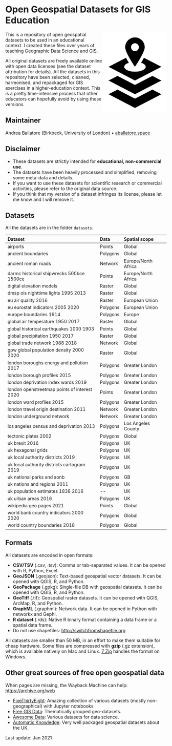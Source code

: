 # Open Geospatial Datasets for GIS Education

<img src="img/gis_data.png" width=200 align="right" />

This is a repository of open geospatial datasets to be used in an educational context.
I created these files over years of teaching Geographic Data Science and GIS.

All original datasets are freely available online with open data licenses (see the dataset attribution for details).
All the datasets in this repository have been selected, cleaned, harmonised, and repackaged for GIS exercises in a higher-education context.
This is a pretty time-intensive process that other educators can hopefully avoid by using these versions.

## Maintainer

Andrea Ballatore (Birkbeck, University of London) &bull; [aballatore.space](https://aballatore.space)

## Disclaimer

- These datasets are strictly intended for **educational, non-commercial use**.
- The datasets have been heavily processed and simplified, removing some meta-data and details.
- If you want to use these datasets for scientific research or commercial activities, please refer to the original data source.
- If you think that my version of a dataset infringes its license, please let me know and I will remove it.

## Datasets

All the datasets are in the folder `datasets`.

| Dataset                                      | Data         | Spatial scope       
| :--------------------------------------------| :------------|:-------------------
| airports                                     | Points       | Global
| ancient boundaries                           | Polygons     | Global
| ancient roman roads                          | Network      | Europe/North Africa
| darmc historical shipwrecks 500bce 1500ce    | Points       | Europe/North Africa
| digital elevation models                     | Raster       | Global
| dmsp ols nighttime lights 1995 2013          | Raster       | Global
| eu air quality 2016                          | Raster       | European Union
| eu eurostat indicators 2005 2020             | Polygons     | European Union
| europe boundaries 1914                       | Polygons     | Europe
| global air temperature 1950 2017             | Raster       | Global
| global historical earthquakes 1000 1903      | Points       | Global
| global precipitation 1950 2017               | Raster       | Global
| global trade network 1988 2018               | Network      | Global
| gpw global population density 2000 2020      | Raster       | Global
| london boroughs energy and pollution 2017    | Polygons     | Greater London
| london borough profiles 2015                 | Polygons     | Greater London
| london deprivation index wards 2019          | Polygons     | Greater London
| london openstreetmap points of interest 2020 | Points       | Greater London
| london ward profiles 2015                    | Polygons     | Greater London
| london travel origin destination 2011        | Network      | Greater London
| london underground network                   | Network      | Greater London
| los angeles census and deprivation 2013      | Polygons     | Los Angeles County
| tectonic plates 2002                         | Polygons     | Global
| uk brexit 2016                               | Polygons     | UK
| uk hexagonal grids                           | Polygons     | UK
| uk local authority districts 2019            | Polygons     | UK
| uk local authority districts cartogram 2019  | Polygons     | UK
| uk national parks and aonb                   | Polygons     | GB
| uk nations and regions 2011                  | Polygons     | UK
| uk population estimates 1838 2016            | --           | UK
| uk urban areas 2016                          | Polygons     | UK
| wikipedia geo pages 2021                     | Points       | Global
| world bank country indicators 2000 2020      | Polygons     | Global
| world country boundaries 2018                | Polygons     | Global

## Formats

All datasets are encoded in open formats:

* __CSV/TSV__ (.csv, .tsv): Comma or tab-separated values. It can be opened with R, Python, Excel.
* __GeoJSON__ (.geojson): Text-based geospatial vector datasets. It can be opened with QGIS, R, and Python.
* __GeoPackage__ (.gpkg): Single-file DB with geospatial datasets. It can be opened with QGIS, R, and Python.
* __GeoTiff__ (.tif): Geospatial raster datasets. It can be opened with QGIS, ArcMap, R, and Python.
* __GraphML__ (.graphml): Network data. It can be opened in Python with networkx and Gephi.
* __R dataset__ (.rds): Native R binary format containing a data frame or a spatial data frame.
* Do not use shapefiles: http://switchfromshapefile.org

All datasets are smaller than 50 MB, in an effort to make them suitable for cheap hardware. 
Some files are compressed with **gzip** (.gz extension), which is available natively on Mac and Linux. 
[7 Zip](https://www.7-zip.org) handles the format on Windows.

## Other great sources of free open geospatial data

When pages are missing, the Wayback Machine can help: https://archive.org/web

* [FiveThirtyEight](https://github.com/fivethirtyeight/data): Amazing collection of various datasets (mostly non-geographical) with Jupyter notebooks
* [Free GIS Data](https://freegisdata.rtwilson.com): Thematically grouped geo-datasets.
* [Awesome Data](https://github.com/awesomedata/awesome-public-datasets): Various datasets for data science.
* [Automatic Knowledge](https://automaticknowledge.co.uk/resources): Very well packaged geospatial datasets about the UK.

Last update: Jan 2021